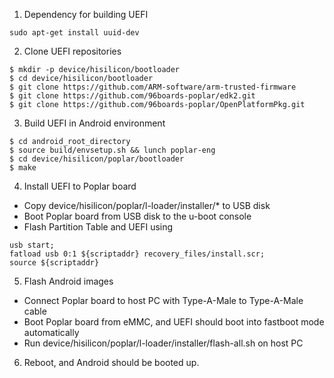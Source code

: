 1. Dependency for building UEFI

```
sudo apt-get install uuid-dev
```

2. Clone UEFI repositories

```
$ mkdir -p device/hisilicon/bootloader
$ cd device/hisilicon/bootloader
$ git clone https://github.com/ARM-software/arm-trusted-firmware
$ git clone https://github.com/96boards-poplar/edk2.git
$ git clone https://github.com/96boards-poplar/OpenPlatformPkg.git
```

3. Build UEFI in Android environment

```
$ cd android_root_directory
$ source build/envsetup.sh && lunch poplar-eng
$ cd device/hisilicon/poplar/bootloader
$ make
```

4. Install UEFI to Poplar board

- Copy device/hisilicon/poplar/l-loader/installer/* to USB disk
- Boot Poplar board from USB disk to the u-boot console
- Flash Partition Table and UEFI using
```
usb start;
fatload usb 0:1 ${scriptaddr} recovery_files/install.scr;
source ${scriptaddr}
```

5. Flash Android images

- Connect Poplar board to host PC with Type-A-Male to Type-A-Male cable
- Boot Poplar board from eMMC, and UEFI should boot into fastboot mode
automatically
- Run device/hisilicon/poplar/l-loader/installer/flash-all.sh on host PC

6. Reboot, and Android should be booted up.